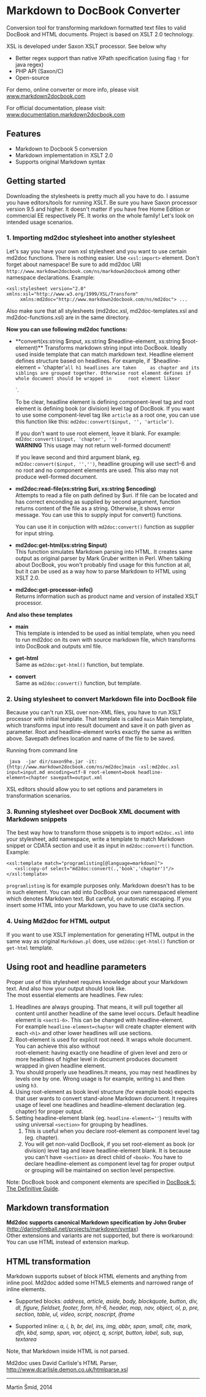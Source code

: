 Markdown to DocBook Converter
=============================

Conversion tool for transforming markdown formatted text files to valid DocBook and HTML documents. Project is based on XSLT 2.0 technology.

XSL is developed under Saxon XSLT processor. See below why
 
   * Better regex support than native XPath specification (using flag `!` for java regex)
   * PHP API (Saxon/C)
   * Open-source

For demo, online converter or more info, please visit  
www.markdown2docbook.com

For official documentation, please visit:  
www.documentation.markdown2docbook.com


Features
--------

   * Markdown to Docbook 5 conversion
   * Markdown implementation in XSLT 2.0
   * Supports original Markdown syntax


Getting started
---------------

Downloading the stylesheets is pretty much all you have to do. I assume you have editors/tools for running XSLT. 
Be sure you have Saxon processor version 9.5 and higher. It doesn't matter if you have free Home Edition or commercial EE respectively PE. It works on the whole family! Let's look on intended usage scenarios.

### 1. Importing md2doc stylesheet into another stylesheet ###
      
Let's say you have your own xsl stylesheet and you want to use certain md2doc functions.
There is nothing easier. Use `<xsl:import>` element. Don't forget about namespace! Be sure to add md2doc URI                `http://www.markdown2docbook.com/ns/markdown2docbook` among other namespace declarations. Example:

    <xsl:stylesheet version="2.0" xmlns:xsl="http://www.w3.org/1999/XSL/Transform"
         xmlns:md2doc="http://www.markdown2docbook.com/ns/md2doc"> ...
         
 Also make sure that all stylesheets (md2doc.xsl, md2doc-templates.xsl and md2doc-functions.xsl) are in the same directory.

  **Now you can use following md2doc functions:**
     
  * **convert(xs:string $input, xs:string $headline-element, xs:string $root-element)**  
    Transforms markdown string input into DocBook. Ideally used inside template that can match markdown text. Headline           element defines structure based on headlines. For example, if `$headline-element = 'chapter'` all h1 headlines are taken     as chapter and its siblings are grouped together. Otherwise root element defines if whole document should be wrapped in      root element like `<book>` or `<article>`.

    To be clear, headline element is defining component-level tag and root element is defining book (or division) level tag of             DocBook. If you want to use some component-level tag like `article` as a root one, you can use this function like this:      `md2doc:convert($input, '', 'article')`.
    
    If you don't want to use root element, leave it blank. For example:  
    `md2doc:convert($input, 'chapter', '')`  
    **WARNING** This usage may not return well-formed document!
    
    If you leave second and third argument blank, eg. `md2doc:convert($input, '','')`, headline grouping will use sect1-6 and     no root and no component elements are used. This also may not produce well-formed document.

  * **md2doc:read-file(xs:string $uri, xs:string $encoding)**  
    Attempts to read a file on path defined by $uri. If file can be located and has correct enconding as supplied by second      argument, function returns content of the file as a string. Otherwise, it shows error message. You can use this to supply     input for convert() functions.

    You can use it in conjuction with `md2doc:convert()` function as supplier for input string.

  * **md2doc:get-html(xs:string $input)**  
    This function simulates Markdown parsing into HTML. It creates same output as original parser by Mark Gruber written in      Perl. When talking about DocBook, you won't probably find usage for this function at all, but it can be used as a way how     to parse Markdown to HTML using XSLT 2.0.
    
  * **md2doc:get-processor-info()**  
    Returns information such as product name and version of installed XSLT processor.

**And also these templates**

  * **main**  
    This template is intended to be used as initial template, when you need to run md2doc on its own with source markdown        file, which transforms into DocBook and outputs xml file.
  
  * **get-html**  
    Same as `md2doc:get-html()` function, but template.

  * **convert**  
     Same as `md2doc:convert()` function, but template.
 
### 2. Using stylesheet to convert Markdown file into DocBook file ###

Because you can't run XSL over non-XML files, you have to run XSLT processor with initial template. That template is called `main` Main template, which transforms input into result document and save it on path given as parameter. Root and headline-element works exactly the same as written above. Savepath defines location and name of the file to be saved. 

  Running from command line
  
     java  -jar dir/saxon9he.jar -it:{http://www.markdown2docbook.com/ns/md2doc}main -xsl:md2doc.xsl input=input.md encoding=utf-8 root-element=book headline-element=chapter savepath=output.xml 

  XSL editors should allow you to set options and parameters in transformation scenarios.

### 3. Running stylesheet over DocBook XML document with Markdown snippets ###

The best way how to transform those snippets is to import `md2doc.xsl` into your stylesheet, add namespace, write a template to match Markdown snippet or CDATA section and use it as input in `md2doc:convert()` function. Example:
  
    <xsl:template match="programlisting[@language=markdown]">
       <xsl:copy-of select="md2doc:convert(.,'book','chapter')"/>
    </xsl:template>
    
`programlisting` is for example purposes only. Markdown doesn't has to be in such element. You can add into DocBook your own namespaced element which denotes Markdown text. But careful, on automatic escaping. If you insert some HTML into your Markdown, you have to use `CDATA` section.   

### 4. Using Md2doc for HTML output ###

If you want to use XSLT implementation for generating HTML output in the same way as original `Markdown.pl` does, use `md2doc:get-html()` function or `get-html` template.
    
Using root and headline parameters 
----------------------------------

Proper use of this stylesheet requires knowledge about your Markdown text. And also how your output should look like.  
The most essential elements are headlines. Few rules:
  
  1. Headlines are always grouping. That means, it will pull together all content until another headline of the same level        occurs. Default headline element is `<sect1-6>`. This can be changed with headline-element.  
     For example `headline-element=chapter` will create chapter element with each `<h1>` and other lower headlines will use       sections.
  2. Root-element is used for explicit root need. It wraps whole document. You can achieve this also without  
     root-element: having exactly one headline of given level and zero or more headlines of higher level in document produces      document wrapped in given headline element.
  4. You should properly use headlines.It means, you may nest headlines by levels one by one. Wrong usage is for example,         writing `h1` and then using `h3`. 
  5. Using root-element as book level structure (for example book) expects that user wants to convert stand-alone             Markdown document. It requires usage of level one headlines and headline-element declaration (eg. chapter) for proper        output.
  6. Setting headline-element blank (eg. `headline-element=''`) results with using universal `<section>` for grouping by          headlines.
     1. This is useful when you declare root-element as component level tag (eg. chapter).
     2. You will get non-valid DocBook, if you set root-element as book (or division) level tag and leave headline-element blank. It is because you can't have `<section>` as direct child of `<book>`. You have to declare headline-element as component level tag for proper output or grouping will be maintained on section level perspective.

Note: DocBook book and component elements are specified in [DocBook 5: The Definitive Guide][1].

[1]: http://www.docbook.org/tdg5/en/html/ch02.html#ch02-logdiv 


Markdown transformation
-----------------------

**Md2doc supports canonical Markdown specification by John Gruber**  
(http://daringfireball.net/projects/markdown/syntax)  
Other extensions and variants are not supported, but there is workaround: You can use HTML instead of extension markup.
  

HTML transformation
-------------------

Markdown supports subset of block HTML elements and anything from inline pool. Md2doc added some HTML5 elements and narrowed range of inline elements.

* Supported blocks:
  _address, article, aside, body, blockquote, button, div, dl, figure, fieldset, footer, form, h1-6, header, map, nav, object,   ol, p, pre, section, table, ul, video, script, noscript, iframe_

* Supported inline:
  _a, i, b, br, del, ins, img, abbr, span, small, cite, mark, dfn, kbd, samp, span, var, object, q, script, button, label,      sub, sup, textarea_

Note, that Markdown inside HTML is not parsed.  

Md2doc uses David Carlisle's HTML Parser, http://www.dcarlisle.demon.co.uk/htmlparse.xsl


* * * * * * * * * * * * * * * * * * * * * * * * * * * * * * * * * * * * * * * * * * * * * * * * * * * * * * * * * * * * * * 

Martin Šmíd, 2014
